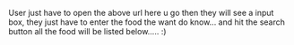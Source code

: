 User just have to open the above url here u go then they will see a input box, they just have to enter the food the want do know... and hit the search button all the food will be listed below..... :)
